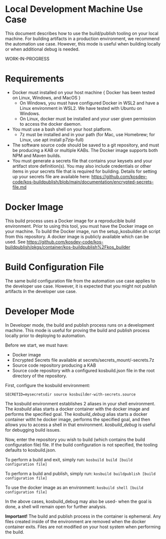 # Local Development Machine Use Case

This document describes how to use the build/publish tooling on your local machine.  For building artifacts in a production environment, we recommend the automation use case.  However, this mode is useful when building locally or when additional debug is needed.

WORK-IN-PROGRESS

# Requirements

  * Docker must installed on your host machine { Docker has been tested on Linux, Windows, and MacOS }
    - On Windows, you must have configured Docker in WSL2 and have a Linux environment in WSL2.  We have tested with Ubuntu on Windows.
    - On Linux, docker must be installed and your user given permission to access the docker daemon.
  * You must use a bash shell on your host platform.
    - 7z must be installed and in your path (for Mac, use Homebrew; for Linux, use apt install p7zip-full)
  * The software source code should be saved to a git repository, and must be producing a KAB or multiple KABs.  The Docker image supports both NPM and Maven builds.
  * You must generate a secrets file that contains your keysets and your artifact store definition(s).  You may also include credentials or other items in your secrets file that is required for building.  Details for setting up your secrets file are available here: https://github.com/kosdev-code/kos-buildpublish/blob/main/documentation/encrypted-secrets-file.md

# Docker Image

This build process uses a Docker image for a reproducible build environment.  Prior to using this tool, you must have the Docker image on your machine.  To build the Docker image, run the setup_kosbuilder.sh script from this repository.  A docker image is publicly available which can be used.  See https://github.com/kosdev-code/kos-buildpublish/pkgs/container/kos-buildpublish%2Fkos_builder

# Build Configuration File

The same build configuration file from the automation use case applies to the developer use case.  However, it is expected that you might not publish artifacts in the developer use case.

# Developer Mode

In Developer mode, the build and publish process runs on a development machine.  This mode is useful for proving the build and publish process locally prior to deploying to automation.

Before we start, we must have:

  - Docker image
  - Encrypted Secrets file available at secrets/secrets_mount/<mysecretsdir>-secrets.7z
  - Source code repository producing a KAB
  - Source code repository with a configured kosbuild.json file in the root directory of the repository.

First, configure the kosbuild environment:
```
SECRETID=mysecretsdir source kosbuilder-with-secrets.source
```


The kosbuild environment establishes 2 aliases in your shell environment.  The *kosbuild* alias starts a docker container with the docker image and performs the specified goal.  The *kosbuild_debug* alias starts a docker container witht he docker image, performs the specified goal, and then allows you to access a shell in that environment.  *kosbuild_debug* is useful for debugging build issues.

Now, enter the repository you wish to build (which contains the build configuration file) file.  If the build configuration is not specified, the tooling defaults to kosbuild.json.

To perform a build and exit, simply run:
`kosbuild build [build configuration file]`

To perform a build and publish, simply run:
`kosbuild buildpublish [build configuration file]`

To use the docker image as an environment:
`kosbuild shell [build configuration file]`

In the above cases, kosbuild_debug may also be used- when the goal is done, a shell will remain open for further analysis.

**Important!** The build and publish process in the container is ephemeral. Any files created inside of the environment are removed when the docker container exits.  Files are not modified on your host system when performing the build.
